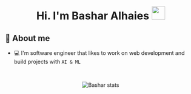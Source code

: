 <h1 align="center">Hi. I'm Bashar Alhaies
  <img src="https://media.giphy.com/media/hvRJCLFzcasrR4ia7z/giphy.gif" width="35">
</h1>


## :crystal_ball:  About me
- :computer: I'm software engineer that likes to work on web development and build projects with `AI & ML`
<br>

<div align="center">

![Bashar stats](https://github-readme-stats.vercel.app/api?username=bashar-alhaies&theme=midnight-purple&show_icons=true)
</div>


